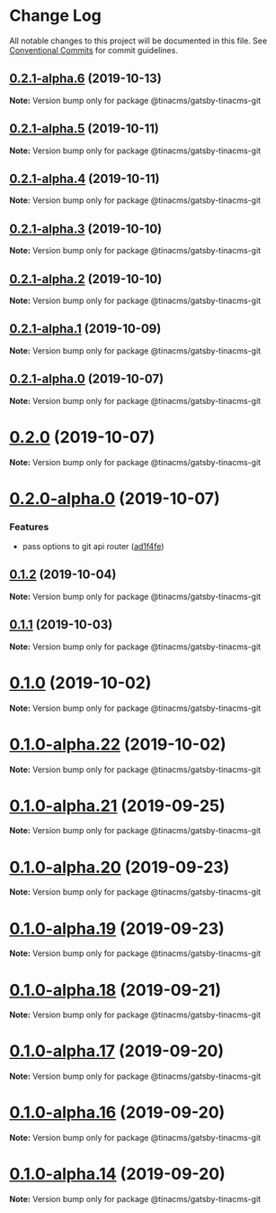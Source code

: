 # Change Log

All notable changes to this project will be documented in this file.
See [Conventional Commits](https://conventionalcommits.org) for commit guidelines.

## [0.2.1-alpha.6](https://github.com/tinacms/tinacms/compare/@tinacms/gatsby-tinacms-git@0.2.1-alpha.5...@tinacms/gatsby-tinacms-git@0.2.1-alpha.6) (2019-10-13)

**Note:** Version bump only for package @tinacms/gatsby-tinacms-git





## [0.2.1-alpha.5](https://github.com/tinacms/tinacms/compare/@tinacms/gatsby-tinacms-git@0.2.1-alpha.4...@tinacms/gatsby-tinacms-git@0.2.1-alpha.5) (2019-10-11)

**Note:** Version bump only for package @tinacms/gatsby-tinacms-git





## [0.2.1-alpha.4](https://github.com/tinacms/tinacms/compare/@tinacms/gatsby-tinacms-git@0.2.1-alpha.3...@tinacms/gatsby-tinacms-git@0.2.1-alpha.4) (2019-10-11)

**Note:** Version bump only for package @tinacms/gatsby-tinacms-git





## [0.2.1-alpha.3](https://github.com/tinacms/tinacms/compare/@tinacms/gatsby-tinacms-git@0.2.1-alpha.2...@tinacms/gatsby-tinacms-git@0.2.1-alpha.3) (2019-10-10)

**Note:** Version bump only for package @tinacms/gatsby-tinacms-git





## [0.2.1-alpha.2](https://github.com/tinacms/tinacms/compare/@tinacms/gatsby-tinacms-git@0.1.1...@tinacms/gatsby-tinacms-git@0.2.1-alpha.2) (2019-10-10)

**Note:** Version bump only for package @tinacms/gatsby-tinacms-git





## [0.2.1-alpha.1](https://github.com/tinacms/tinacms/compare/@tinacms/gatsby-tinacms-git@0.1.1...@tinacms/gatsby-tinacms-git@0.2.1-alpha.1) (2019-10-09)

**Note:** Version bump only for package @tinacms/gatsby-tinacms-git





## [0.2.1-alpha.0](https://github.com/tinacms/tinacms/compare/@tinacms/gatsby-tinacms-git@0.2.0...@tinacms/gatsby-tinacms-git@0.2.1-alpha.0) (2019-10-07)

**Note:** Version bump only for package @tinacms/gatsby-tinacms-git





# [0.2.0](https://github.com/tinacms/tinacms/compare/@tinacms/gatsby-tinacms-git@0.2.0-alpha.0...@tinacms/gatsby-tinacms-git@0.2.0) (2019-10-07)

**Note:** Version bump only for package @tinacms/gatsby-tinacms-git





# [0.2.0-alpha.0](https://github.com/tinacms/tinacms/compare/@tinacms/gatsby-tinacms-git@0.1.1...@tinacms/gatsby-tinacms-git@0.2.0-alpha.0) (2019-10-07)


### Features

* pass options to git api router ([ad1f4fe](https://github.com/tinacms/tinacms/commit/ad1f4fe))





## [0.1.2](https://github.com/tinacms/tinacms/compare/@tinacms/gatsby-tinacms-git@0.1.2-alpha.0...@tinacms/gatsby-tinacms-git@0.1.2) (2019-10-04)

**Note:** Version bump only for package @tinacms/gatsby-tinacms-git





## [0.1.1](https://github.com/tinacms/tinacms/compare/@tinacms/gatsby-tinacms-git@0.1.0...@tinacms/gatsby-tinacms-git@0.1.1) (2019-10-03)

**Note:** Version bump only for package @tinacms/gatsby-tinacms-git





# [0.1.0](https://github.com/tinacms/tinacms/compare/@tinacms/gatsby-tinacms-git@0.1.0-alpha.22...@tinacms/gatsby-tinacms-git@0.1.0) (2019-10-02)

**Note:** Version bump only for package @tinacms/gatsby-tinacms-git





# [0.1.0-alpha.22](https://github.com/tinacms/tinacms/compare/@tinacms/gatsby-tinacms-git@0.1.0-alpha.21...@tinacms/gatsby-tinacms-git@0.1.0-alpha.22) (2019-10-02)

**Note:** Version bump only for package @tinacms/gatsby-tinacms-git





# [0.1.0-alpha.21](https://github.com/tinacms/tinacms/compare/@tinacms/gatsby-tinacms-git@0.1.0-alpha.20...@tinacms/gatsby-tinacms-git@0.1.0-alpha.21) (2019-09-25)

**Note:** Version bump only for package @tinacms/gatsby-tinacms-git





# [0.1.0-alpha.20](https://github.com/tinacms/tinacms/compare/@tinacms/gatsby-tinacms-git@0.1.0-alpha.19...@tinacms/gatsby-tinacms-git@0.1.0-alpha.20) (2019-09-23)

**Note:** Version bump only for package @tinacms/gatsby-tinacms-git





# [0.1.0-alpha.19](https://github.com/tinacms/tinacms/compare/@tinacms/gatsby-tinacms-git@0.1.0-alpha.18...@tinacms/gatsby-tinacms-git@0.1.0-alpha.19) (2019-09-23)

**Note:** Version bump only for package @tinacms/gatsby-tinacms-git





# [0.1.0-alpha.18](https://github.com/tinacms/tinacms/compare/@tinacms/gatsby-tinacms-git@0.1.0-alpha.17...@tinacms/gatsby-tinacms-git@0.1.0-alpha.18) (2019-09-21)

**Note:** Version bump only for package @tinacms/gatsby-tinacms-git





# [0.1.0-alpha.17](https://github.com/tinacms/tinacms/compare/@tinacms/gatsby-tinacms-git@0.1.0-alpha.16...@tinacms/gatsby-tinacms-git@0.1.0-alpha.17) (2019-09-20)

**Note:** Version bump only for package @tinacms/gatsby-tinacms-git





# [0.1.0-alpha.16](https://github.com/tinacms/tinacms/compare/@tinacms/gatsby-tinacms-git@0.1.0-alpha.13...@tinacms/gatsby-tinacms-git@0.1.0-alpha.16) (2019-09-20)

**Note:** Version bump only for package @tinacms/gatsby-tinacms-git





# [0.1.0-alpha.14](https://github.com/tinacms/tinacms/compare/@tinacms/gatsby-tinacms-git@0.1.0-alpha.13...@tinacms/gatsby-tinacms-git@0.1.0-alpha.14) (2019-09-20)

**Note:** Version bump only for package @tinacms/gatsby-tinacms-git
